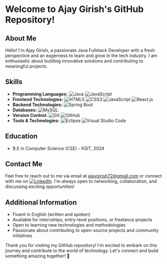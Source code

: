 # Welcome to Ajay Girish's GitHub Repository!

## About Me
Hello! I'm Ajay Girish, a passionate Java Fullstack Developer with a fresh perspective and an eagerness to learn and grow in the tech industry. I am enthusiastic about building innovative solutions and contributing to meaningful projects.

## Skills
- **Programming Languages:** 
  ![Java](https://img.shields.io/badge/-Java-007396?style=flat&logo=java&logoColor=white)
  ![JavaScript](https://img.shields.io/badge/-JavaScript-F7DF1E?style=flat&logo=javascript&logoColor=black)
- **Frontend Technologies:** 
  ![HTML5](https://img.shields.io/badge/-HTML5-E34F26?style=flat&logo=html5&logoColor=white)
  ![CSS3](https://img.shields.io/badge/-CSS3-1572B6?style=flat&logo=css3)
  ![JavaScript](https://img.shields.io/badge/-JavaScript-F7DF1E?style=flat&logo=javascript&logoColor=black)
  ![React.js](https://img.shields.io/badge/-React.js-61DAFB?style=flat&logo=react&logoColor=black)
- **Backend Technologies:** 
  ![Spring Boot](https://img.shields.io/badge/-Spring%20Boot-6DB33F?style=flat&logo=spring&logoColor=white)
- **Databases:** 
  ![MySQL](https://img.shields.io/badge/-MySQL-4479A1?style=flat&logo=mysql&logoColor=white)
- **Version Control:** 
  ![Git](https://img.shields.io/badge/-Git-F05032?style=flat&logo=git&logoColor=white)
  ![GitHub](https://img.shields.io/badge/-GitHub-181717?style=flat&logo=github&logoColor=white)
- **Tools & Technologies:** 
  ![Eclipse](https://img.shields.io/badge/-Eclipse-2C2255?style=flat&logo=eclipse&logoColor=white)
  ![Visual Studio Code](https://img.shields.io/badge/-Visual%20Studio%20Code-007ACC?style=flat&logo=visual-studio-code&logoColor=white)
  

## Education
- B.E in Computer Science (CSE) - KSIT, 2024 

## Contact Me
Feel free to reach out to me via email at ajaygirish72@gmail.com or connect with me on 
[![LinkedIn](https://img.shields.io/badge/-LinkedIn-0077B5?style=flat&logo=linkedin&logoColor=white)](https://www.linkedin.com/in/ajaygirish07/).
I'm always open to networking, collaboration, and discussing exciting opportunities!

## Additional Information
- Fluent in English (written and spoken)
- Available for internships, entry-level positions, or freelance projects
- Open to learning new technologies and methodologies
- Passionate about contributing to open-source projects and community initiatives

Thank you for visiting my GitHub repository! I'm excited to embark on this journey and contribute to the world of technology. Let's connect and build something amazing together! 🚀
